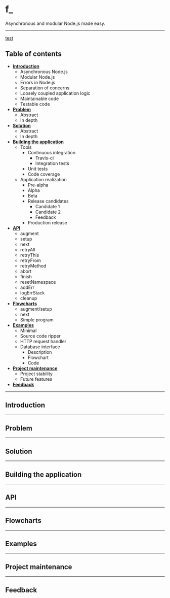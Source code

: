# f_

Asynchronous and modular Node.js made easy.

---

[test](#introduction)

## Table of contents

* **[Introduction](#introduction)**
  - Asynchronous Node.js
  - Modular Node.js
  - Errors in Node.js
  - Separation of concerns
  - Loosely coupled application logic
  - Maintainable code
  - Testable code
* **[Problem](#problem)**
  - Abstract
  - In depth
* **[Solution](#solution)**
  - Abstract
  - In depth
* **[Building the application](#building-the-application)**
  - Tools
    + Continuous integration
      * Travis-ci 
      * Integration tests
    + Unit tests
    + Code coverage
  - Application realization
    + Pre-alpha
    + Alpha
    + Beta
    + Release candidates
      * Candidate 1
      * Candidate 2
      * Feedback
    + Production release
* **[API](#api)**
  - augment
  - setup
  - next
  - retryAll
  - retryThis
  - retryFrom
  - retryMethod
  - abort
  - finish
  - resetNamespace
  - addErr
  - logErrStack
  - cleanup
* **[Flowcharts](#flowcharts)**
  - augment/setup
  - next
  - Simple program
* **[Examples](#examples)**
  - Minimal
  - Source code ripper
  - HTTP request handler
  - Database interface
    + Description
    + Flowchart
    + Code
* **[Project maintenance](#project-maintenance)**
  - Project stability
  - Future features
* **[Feedback](#feedback)**

---

## Introduction

---

## Problem

---

## Solution

---

## Building the application

---

## API

---

## Flowcharts

---

## Examples

---

## Project maintenance

---

## Feedback
